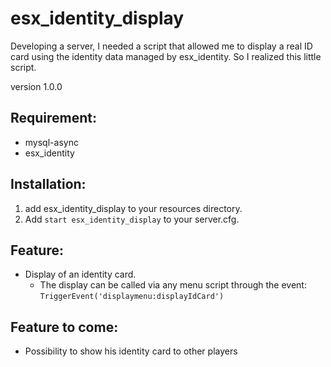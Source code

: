 # esx_identity_display #

Developing a server, I needed a script that allowed me to display a real ID card using the identity data managed by esx_identity. So I realized this little script.

version 1.0.0<br />

## Requirement: ##

* mysql-async
* esx_identity

## Installation: ##

1. add esx_identity_display to your resources directory.<br />
1. Add `start esx_identity_display` to your server.cfg.

## Feature: ##

* Display of an identity card. <br />
  * The display can be called via any menu script through the event: `TriggerEvent('displaymenu:displayIdCard')`

## Feature to come: ##
* Possibility to show his identity card to other players
